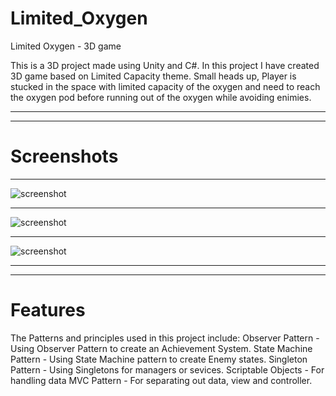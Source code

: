 # Limited_Oxygen
Limited Oxygen - 3D game

This is a 3D project made using Unity and C#.
In this project I have created 3D game based on Limited Capacity theme.
Small heads up, Player is stucked in the space with limited capacity of the oxygen and need to reach the oxygen pod before running out of the oxygen while avoiding enimies.
___
___
# Screenshots
___
![screenshot](/ScreenShots/1.jpg)
___
![screenshot](/ScreenShots/2.jpg)
___
![screenshot](/ScreenShots/3.jpg)
___
___
# Features
The Patterns and principles used in this project include:
Observer Pattern - Using Observer Pattern to create an Achievement System.
State Machine Pattern - Using State Machine pattern to create Enemy states.
Singleton Pattern - Using Singletons for managers or sevices.
Scriptable Objects - For handling data
MVC Pattern - For separating out data, view and controller.


